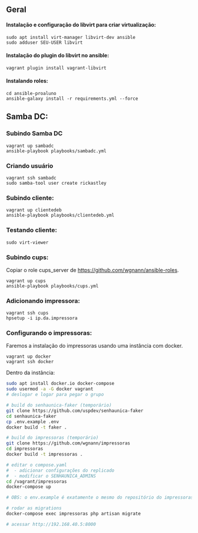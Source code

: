 ## Geral

#### Instalação e configuração do libvirt para criar virtualização:

    sudo apt install virt-manager libvirt-dev ansible
    sudo adduser SEU-USER libvirt

#### Instalação do plugin do libvirt no ansible:

    vagrant plugin install vagrant-libvirt

#### Instalando roles:

    cd ansible-proaluno
    ansible-galaxy install -r requirements.yml --force

## Samba DC:

### Subindo Samba DC

    vagrant up sambadc
    ansible-playbook playbooks/sambadc.yml

### Criando usuário

    vagrant ssh sambadc
    sudo samba-tool user create rickastley

### Subindo cliente:

    vagrant up clientedeb
    ansible-playbook playbooks/clientedeb.yml

### Testando cliente:

    sudo virt-viewer

### Subindo cups:
Copiar o role cups_server de https://github.com/wgnann/ansible-roles.

    vagrant up cups
    ansible-playbook playbooks/cups.yml

### Adicionando impressora:

    vagrant ssh cups
    hpsetup -i ip.da.impressora

### Configurando o impressoras:
Faremos a instalação do impressoras usando uma instância com docker.

    vagrant up docker
    vagrant ssh docker

Dentro da instância:
```bash
sudo apt install docker.io docker-compose
sudo usermod -a -G docker vagrant
# deslogar e logar para pegar o grupo

# build do senhaunica-faker (temporário)
git clone https://github.com/uspdev/senhaunica-faker
cd senhaunica-faker
cp .env.example .env
docker build -t faker .

# build do impressoras (temporário)
git clone https://github.com/wgnann/impressoras
cd impressoras
docker build -t impressoras .

# editar o compose.yaml
#  - adicionar configurações do replicado
#  - modificar o SENHAUNICA_ADMINS
cd /vagrant/impressoras
docker-compose up

# OBS: o env.example é exatamente o mesmo do repositório do impressoras

# rodar as migrations
docker-compose exec impressoras php artisan migrate

# acessar http://192.168.40.5:8000
```
